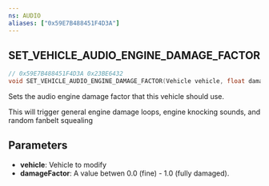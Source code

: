 ```yaml
---
ns: AUDIO
aliases: ["0x59E7B488451F4D3A"]
---
```

## SET_VEHICLE_AUDIO_ENGINE_DAMAGE_FACTOR

```c
// 0x59E7B488451F4D3A 0x23BE6432
void SET_VEHICLE_AUDIO_ENGINE_DAMAGE_FACTOR(Vehicle vehicle, float damageFactor);
```

Sets the audio engine damage factor that this vehicle should use.

This will trigger general engine damage loops, engine knocking sounds, and random fanbelt squealing


## Parameters
* **vehicle**: Vehicle to modify
* **damageFactor**: A value betwen 0.0 (fine) - 1.0 (fully damaged).
